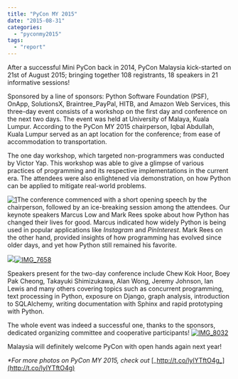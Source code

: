 ```yaml
---
title: "PyCon MY 2015"
date: "2015-08-31"
categories: 
  - "pyconmy2015"
tags: 
  - "report"
---
```


After a successful Mini PyCon back in 2014, PyCon Malaysia kick-started on 21st of August 2015; bringing together 108 registrants, 18 speakers in 21 informative sessions!

Sponsored by a line of sponsors: Python Software Foundation (PSF), OnApp, SolutionsX, Braintree\_PayPal, HITB, and Amazon Web Services, this three-day event consists of a workshop on the first day and conference on the next two days. The event was held at University of Malaya, Kuala Lumpur. According to the PyCon MY 2015 chairperson, Iqbal Abdullah, Kuala Lumpur served as an apt location for the conference; from ease of accommodation to transportation.

The one day workshop, which targeted non-programmers was conducted by Victor Yap. This workshop was able to give a glimpse of various practices of programming and its respective implementations in the current era. The attendees were also enlightened via demonstration, on how Python can be applied to mitigate real-world problems.

[![1](https://pyconmy.files.wordpress.com/2015/08/1.png?w=300)](https://pyconmy.files.wordpress.com/2015/08/1.png)The conference commenced with a short opening speech by the chairperson, followed by an ice-breaking session among the attendees. Our keynote speakers Marcus Low and Mark Rees spoke about how Python has changed their lives for good. Marcus indicated how widely Python is being used in popular applications like _Instagram_ and _PinInterest_. Mark Rees on the other hand, provided insights of how programming has evolved since older days, and yet how Python still remained his favorite.

[![](images/img_7658.jpg)![IMG_7658](https://pyconmy.files.wordpress.com/2015/08/img_7658.jpg?w=300)](https://pyconmy.files.wordpress.com/2015/08/img_7573.jpg)

Speakers present for the two-day conference include Chew Kok Hoor, Boey Pak Cheong, Takayuki Shimizukawa, Alan Wong, Jeremy Johnson, Ian Lewis and many others covering topics such as concurrent programming, text processing in Python, exposure on Django, graph analysis, introduction to SQLAlchemy, writing documentation with Sphinx and rapid prototyping with Python.

The whole event was indeed a successful one, thanks to the sponsors, dedicated organizing committee and cooperative participants! [![IMG_8032](https://pyconmy.files.wordpress.com/2015/08/img_8032.jpg?w=300)](https://pyconmy.files.wordpress.com/2015/08/img_8032.jpg)

Malaysia will definitely welcome PyCon with open hands again next year!

_\*For more photos on PyCon MY 2015, check out_ [_http://t.co/lylYTftO4g_](http://t.co/lylYTftO4g)
